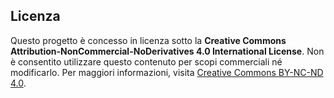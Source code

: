 ## Licenza

Questo progetto è concesso in licenza sotto la **Creative Commons Attribution-NonCommercial-NoDerivatives 4.0 International License**. Non è consentito utilizzare questo contenuto per scopi commerciali né modificarlo. Per maggiori informazioni, visita [Creative Commons BY-NC-ND 4.0](https://creativecommons.org/licenses/by-nc-nd/4.0/).
